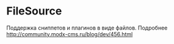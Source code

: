 FileSource
=========
Поддержка сниппетов и плагинов в виде файлов. Подробнее http://community.modx-cms.ru/blog/dev/456.html
